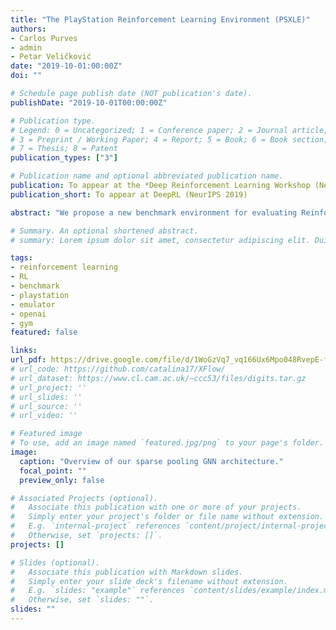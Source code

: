 ```yaml
---
title: "The PlayStation Reinforcement Learning Environment (PSXLE)"
authors:
- Carlos Purves
- admin
- Petar Veličković
date: "2019-10-01:00:00Z"
doi: ""

# Schedule page publish date (NOT publication's date).
publishDate: "2019-10-01T00:00:00Z"

# Publication type.
# Legend: 0 = Uncategorized; 1 = Conference paper; 2 = Journal article;
# 3 = Preprint / Working Paper; 4 = Report; 5 = Book; 6 = Book section;
# 7 = Thesis; 8 = Patent
publication_types: ["3"]

# Publication name and optional abbreviated publication name.
publication: To appear at the *Deep Reinforcement Learning Workshop (NeurIPS 2019)*
publication_short: To appear at DeepRL (NeurIPS 2019)

abstract: "We propose a new benchmark environment for evaluating Reinforcement Learning (RL) algorithms: the PlayStation Learning Environment (PSXLE), a PlayStation emulator modified to expose a simple control API that enables rich game-state representations. We argue that the PlayStation serves as a suitable progression for agent evaluation and propose a framework for such an evaluation by building an action-driven abstraction for a game with support for the OpenAI Gym interface. Finally, we demonstrate the use of this abstraction by running OpenAI Baselines."

# Summary. An optional shortened abstract.
# summary: Lorem ipsum dolor sit amet, consectetur adipiscing elit. Duis posuere tellus ac convallis placerat. Proin tincidunt magna sed ex sollicitudin condimentum.

tags:
- reinforcement learning
- RL
- benchmark
- playstation
- emulator
- openai
- gym
featured: false

links:
url_pdf: https://drive.google.com/file/d/1WoGzVq7_vq166Ux6Mpo048RvepE-fZVX/view
# url_code: https://github.com/catalina17/XFlow/
# url_dataset: https://www.cl.cam.ac.uk/~ccc53/files/digits.tar.gz
# url_project: ''
# url_slides: ''
# url_source: ''
# url_video: ''

# Featured image
# To use, add an image named `featured.jpg/png` to your page's folder.
image:
  caption: "Overview of our sparse pooling GNN architecture."
  focal_point: ""
  preview_only: false

# Associated Projects (optional).
#   Associate this publication with one or more of your projects.
#   Simply enter your project's folder or file name without extension.
#   E.g. `internal-project` references `content/project/internal-project/index.md`.
#   Otherwise, set `projects: []`.
projects: []

# Slides (optional).
#   Associate this publication with Markdown slides.
#   Simply enter your slide deck's filename without extension.
#   E.g. `slides: "example"` references `content/slides/example/index.md`.
#   Otherwise, set `slides: ""`.
slides: ""
---
```


